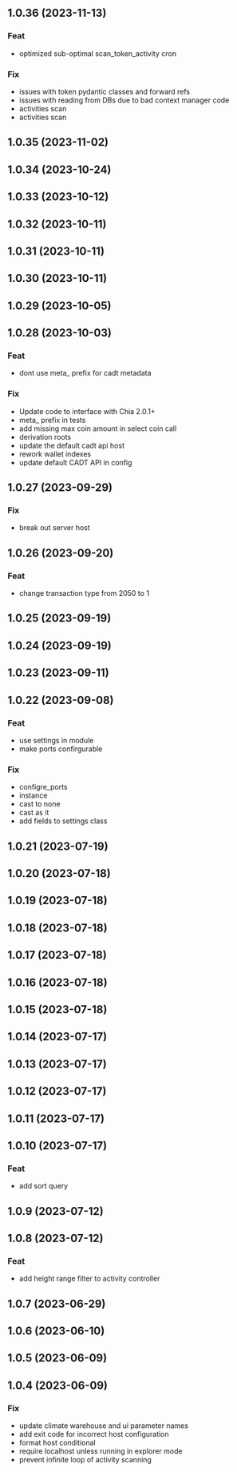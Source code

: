 ## 1.0.36 (2023-11-13)

### Feat

- optimized sub-optimal scan_token_activity cron

### Fix

- issues with token pydantic classes and forward refs
- issues with reading from DBs due to bad context manager code
- activities scan
- activities scan

## 1.0.35 (2023-11-02)

## 1.0.34 (2023-10-24)

## 1.0.33 (2023-10-12)

## 1.0.32 (2023-10-11)

## 1.0.31 (2023-10-11)

## 1.0.30 (2023-10-11)

## 1.0.29 (2023-10-05)

## 1.0.28 (2023-10-03)

### Feat

- dont use meta_ prefix for cadt metadata

### Fix

- Update code to interface with Chia 2.0.1+
- meta_ prefix in tests
- add missing max coin amount in select coin call
- derivation roots
- update the default cadt api host
- rework wallet indexes
- update default CADT API in config

## 1.0.27 (2023-09-29)

### Fix

- break out server host

## 1.0.26 (2023-09-20)

### Feat

- change transaction type from 2050 to 1

## 1.0.25 (2023-09-19)

## 1.0.24 (2023-09-19)

## 1.0.23 (2023-09-11)

## 1.0.22 (2023-09-08)

### Feat

- use settings in module
- make ports confirgurable

### Fix

- configre_ports
- instance
- cast to none
- cast as it
- add fields to settings class

## 1.0.21 (2023-07-19)

## 1.0.20 (2023-07-18)

## 1.0.19 (2023-07-18)

## 1.0.18 (2023-07-18)

## 1.0.17 (2023-07-18)

## 1.0.16 (2023-07-18)

## 1.0.15 (2023-07-18)

## 1.0.14 (2023-07-17)

## 1.0.13 (2023-07-17)

## 1.0.12 (2023-07-17)

## 1.0.11 (2023-07-17)

## 1.0.10 (2023-07-17)

### Feat

- add sort query

## 1.0.9 (2023-07-12)

## 1.0.8 (2023-07-12)

### Feat

- add height range filter to activity controller

## 1.0.7 (2023-06-29)

## 1.0.6 (2023-06-10)

## 1.0.5 (2023-06-09)

## 1.0.4 (2023-06-09)

### Fix

- update climate warehouse and ui  parameter names
- add exit code for incorrect host configuration
- format host conditional
- require localhost unless running in explorer mode
- prevent infinite loop of activity scanning
